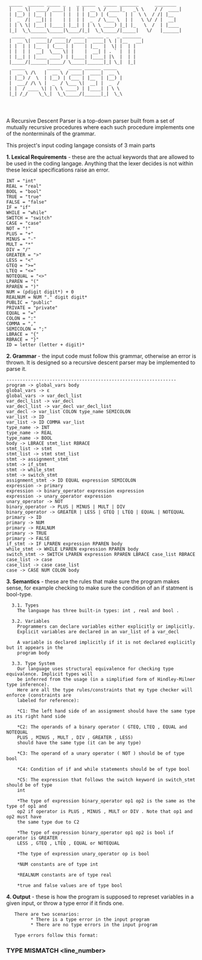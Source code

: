        
```
 _____  ______ _____ _    _ _____   _____ _______      ________ 
 |  __ \|  ____/ ____| |  | |  __ \ / ____|_   _\ \    / /  ____|
 | |__) | |__ | |    | |  | | |__) | (___   | |  \ \  / /| |__   
 |  _  /|  __|| |    | |  | |  _  / \___ \  | |   \ \/ / |  __|  
 | | \ \| |___| |____| |__| | | \ \ ____) |_| |_   \  /  | |____ 
 |_|  \_\______\_____|\____/|_|  \_\_____/|_____|   \/   |______|
  _____  ______  _____  _____ ______ _   _ _______ 
 |  __ \|  ____|/ ____|/ ____|  ____| \ | |__   __|
 | |  | | |__  | (___ | |    | |__  |  \| |  | |   
 | |  | |  __|  \___ \| |    |  __| | . ` |  | |   
 | |__| | |____ ____) | |____| |____| |\  |  | |   
 |_____/|______|_____/ \_____|______|_| \_|  |_|   
  _____        _____   _____ ______ _____  
 |  __ \ /\   |  __ \ / ____|  ____|  __ \ 
 | |__) /  \  | |__) | (___ | |__  | |__) |
 |  ___/ /\ \ |  _  / \___ \|  __| |  _  / 
 | |  / ____ \| | \ \ ____) | |____| | \ \ 
 |_| /_/    \_\_|  \_\_____/|______|_|  \_\
                                           
                                           
                                                                                                                                                               
 ```


A Recursive Descent Parser is a top-down parser built from a set of mutually recursive procedures where each such procedure implements one of the nonterminals of the grammar. 


This project's input coding langage consists of 3 main parts 

**1. Lexical Requirements** - these are the actual keywords that are allowed to be used in the coding langage. Anything that the lexer decides is not within these lexical
    specifications raise an error.
    
    
    INT = "int"
    REAL = "real"
    BOOL = "bool"
    TRUE = "true"
    FALSE = "false"
    IF = "if"
    WHILE = "while"
    SWITCH = "switch"
    CASE = "case"
    NOT = "!"
    PLUS = "+"
    MINUS = "-"
    MULT = "*"
    DIV = "/"
    GREATER = ">"
    LESS = "<"
    GTEQ = ">="
    LTEQ = "<="
    NOTEQUAL = "<>"
    LPAREN = "("
    RPAREN = ")"
    NUM = (pdigit digit*) + 0
    REALNUM = NUM "." digit digit*
    PUBLIC = "public"
    PRIVATE = "private"
    EQUAL = "="
    COLON = ":"
    COMMA = ","
    SEMICOLON = ";"
    LBRACE = "{"
    RBRACE = "}"
    ID = letter (letter + digit)*
    
    
**2. Grammar** - the input code must follow this grammar, otherwise an error is thrown. It is designed so a recursive descent parser may be implemented to parse it.
    
    ---------------------------------------------------------------
    program -> global_vars body
    global_vars -> ε
    global_vars -> var_decl_list
    var_decl_list -> var_decl
    var_decl_list -> var_decl var_decl_list
    var_decl -> var_list COLON type_name SEMICOLON
    var_list -> ID
    var_list -> ID COMMA var_list
    type_name -> INT
    type_name -> REAL
    type_name -> BOOL
    body -> LBRACE stmt_list RBRACE
    stmt_list -> stmt
    stmt_list -> stmt stmt_list
    stmt -> assignment_stmt
    stmt -> if_stmt
    stmt -> while_stmt
    stmt -> switch_stmt
    assignment_stmt -> ID EQUAL expression SEMICOLON
    expression -> primary
    expression -> binary_operator expression expression
    expression -> unary_operator expression
    unary_operator -> NOT
    binary_operator -> PLUS | MINUS | MULT | DIV
    binary_operator -> GREATER | LESS | GTEQ | LTEQ | EQUAL | NOTEQUAL
    primary -> ID
    primary -> NUM
    primary -> REALNUM
    primary -> TRUE
    primary -> FALSE
    if_stmt -> IF LPAREN expression RPAREN body
    while_stmt -> WHILE LPAREN expression RPAREN body
    switch_stmt -> SWITCH LPAREN expression RPAREN LBRACE case_list RBRACE
    case_list -> case
    case_list -> case case_list
    case -> CASE NUM COLON body

    
**3. Semantics** - these are the rules that make sure the program makes sense, for example checking to make sure the condition of an if statment is bool-type.

    
      3.1. Types
        The language has three built-in types: int , real and bool .
        
      3.2. Variables
        Programmers can declare variables either explicitly or implicitly.
        Explicit variables are declared in an var_list of a var_decl
        
        A variable is declared implicitly if it is not declared explicitly but it appears in the
        program body
        
      3.3. Type System
        Our language uses structural equivalence for checking type equivalence. Implicit types will
        be inferred from the usage (in a simplified form of Hindley-Milner type inference).
        Here are all the type rules/constraints that my type checker will enforce (constraints are
        labeled for reference):
        
        *C1: The left hand side of an assignment should have the same type as its right hand side
        
        *C2: The operands of a binary operator ( GTEQ, LTEQ , EQUAL and NOTEQUAL
        PLUS , MINUS , MULT , DIV , GREATER , LESS)
        should have the same type (it can be any type)
        
        *C3: The operand of a unary operator ( NOT ) should be of type bool
        
        *C4: Condition of if and while statements should be of type bool
        
        *C5: The expression that follows the switch keyword in switch_stmt should be of type
        int
        
        *The type of expression binary_operator op1 op2 is the same as the type of op1 and
        op2 if operator is PLUS , MINUS , MULT or DIV . Note that op1 and op2 must have
        the same type due to C2
        
        *The type of expression binary_operator op1 op2 is bool if operator is GREATER ,
        LESS , GTEQ , LTEQ , EQUAL or NOTEQUAL
        
        *The type of expression unary_operator op is bool
        
        *NUM constants are of type int
        
        *REALNUM constants are of type real
        
        *true and false values are of type bool
**4. Output** - these is how the program is supposed to represet variables in a given input, or throw a type error if it finds one.
       
       
       There are two scenarios:
             * There is a type error in the input program
             * There are no type errors in the input program
             
       Type errors follow this format: 
   ### TYPE MISMATCH <line_number> <constraint>
